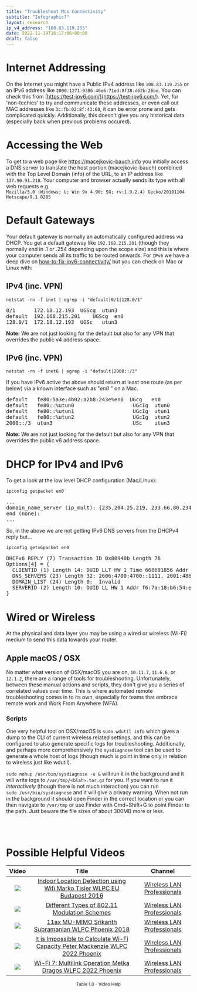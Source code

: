 ```yaml
---
title: "Troubleshoot Mcs Connectivity"
subtitle: "Infographic?"
layout: research
ip_v4_address: "108.83.119.255"
date: 2022-11-19T16:17:06+00:00
draft: false
---
```


# Internet Addressing
On the Internet you might have a Public IPv4 address like ```108.83.119.255``` or an IPv6 address like ```2000:1271:9306:46e6:71ed:8f38:d62b:26be```. You can check this from [https://test-ipv6.com/](https://test-ipv6.com/). Yet, for 'non-techies' to try and communicate these addresses, or even call out MAC addresses like ```3c:fb:02:8f:43:60```, it can be error prone and gets complicated quickly. Additionally, this doesn't give you any historical data (especially back when previous problems occured).

# Accessing the Web
To get to a web page like https://macejkovic-bauch.info you initially access a DNS server to translate the host portion (macejkovic-bauch) combined with the Top Level Domain (info) of the URL, to an IP address like ```137.90.91.218```. Your computer and browser actually sends its type with all web requests e.g. <br>```Mozilla/5.0 (Windows; U; Win 9x 4.90; SG; rv:1.9.2.4) Gecko/20101104 Netscape/9.1.0285```

# Default Gateways
Your default gateway is normally an automatically configured address via DHCP. You get a default gateway like ```192.168.215.201``` (though they normally end in .1 or .254 depending upon the scope size) and this is where your computer sends all its traffic to be routed onwards. For ```IPv6``` we have a deep dive on [how-to-fix-ipv6-connectivity/](/blog/how-to-fix-ipv6-connectivity/) but you can check on Mac or Linux with:

## IPv4 (inc. VPN)
```netstat -rn -f inet | egrep -i "default|0/1|128.0/1"```

<pre>
0/1      172.18.12.193  UGScg  utun3
default  192.168.215.201    UGScg  en0
128.0/1  172.18.12.193  UGSc   utun3</pre>

**Note:** We are not just looking for the default but also for any VPN that overrides the public v4 address space.

## IPv6 (inc. VPN)
```netstat -rn -f inet6 | egrep -i "default|2000::/3"```

If you have IPv6 active the above should return at least one route (as per below) via a known interface such as "_en0_ " on a Mac. 

<pre>
default   fe80:5a3e:4b02:a2b8:243e%en0  UGcg   en0
default   fe80::%utun0                   UGcIg  utun0
default   fe80::%utun1                   UGcIg  utun1
default   fe80::%utun2                   UGcIg  utun2
2000::/3  utun3                          USc    utun3</pre>

**Note:** We are not just looking for the default but also for any VPN that overrides the public v6 address space.

# DHCP for IPv4 and IPv6

To get a look at the low level DHCP configuration (Mac/Linux): 

```ipconfig getpacket en0```

<pre>
...
domain_name_server (ip_mult): {235.204.25.219, 233.66.80.234}
end (none):
...</pre>

So, in the above we are not getting IPv6 DNS servers from the DHCPv4 reply but...

```ipconfig getv6packet en0```

<pre>
DHCPv6 REPLY (7) Transaction ID 0x80940b Length 76
Options[4] = {
  CLIENTID (1) Length 14: DUID LLT HW 1 Time 668691856 Addr 3c:fb:02:8f:43:60
  DNS_SERVERS (23) Length 32: 2606:4700:4700::1111, 2001:4860:4860::8844
  DOMAIN_LIST (24) Length 0:  Invalid
  SERVERID (2) Length 10: DUID LL HW 1 Addr f6:7a:18:b6:54:e0
}</pre>

# Wired or Wireless
At the physical and data layer you may be using a wired or wireless (Wi-Fi) medium to send this data towards your router. 

## Apple macOS / OSX
No matter what version of OSX/macOS you are on, ```10.11.7```, ```11.6.6```, or ```12.1.2```, there are a range of tools for troubleshooting. Unfortunately, between these manual actions and scripts, they don't give you a series of correlated values over time. This is where automated remote troubleshooting comes in to its own, especially for teams that embrace remote work and Work From Anywhere (WFA).

### Scripts
One very helpful tool on OSX/macOS is ```sudo wdutil info``` which gives a dump to the CLI of current wireless related settings, and this can be configured to also generate specific logs for troubleshooting. Additionally, and perhaps more comprehensively the ```sysdiagnose``` tool can be used to generate a whole host of logs (though much is point in time only in relation to wireless just like wdutil).

```sudo nohup /usr/bin/sysdiagnose -u &``` will run it in the background and it will write logs to ```/var/tmp/<blah>.tar.gz``` for you. If you want to run it *interactively* (though there is not much interaction) you can run<br>```sudo /usr/bin/sysdiagnose``` and it will give a privacy warning. When not run in the background it should open Finder in the correct location or you can then navigate to ```/var/tmp``` or use Finder with Cmd+Shift+G to point Finder to the path. Just beware the file sizes of about 300MB more or less.

<br><br>
# Possible Helpful Videos

<link href="/plugins/lity/css/lity.min.css" rel="stylesheet">
<script src="/plugins/lity/js/lity.min.js"></script>
<div class="table1-start"></div>

|Video | Title | Channel |
| :---: | :---: | :---: |
|<a href="https://www.youtube.com/watch?v=vtfnlgTj_-A" data-lity><img src="https://i.ytimg.com/vi/vtfnlgTj_-A/default.jpg" class="img-fluid"></a>|<a href="https://www.youtube.com/watch?v=vtfnlgTj_-A" data-lity>Indoor Location Detection using Wifi   Marko Tisler   WLPC EU Budapest 2016</a>|<a target="_blank" href="https://www.youtube.com/channel/UCIzBSS46vcqhwmBZ7ZpY-yg" >Wireless LAN Professionals</a>|
|<a href="https://www.youtube.com/watch?v=W5DMfEuY2Vg" data-lity><img src="https://i.ytimg.com/vi/W5DMfEuY2Vg/default.jpg" class="img-fluid"></a>|<a href="https://www.youtube.com/watch?v=W5DMfEuY2Vg" data-lity>Different Types of 802.11 Modulation Schemes</a>|<a target="_blank" href="https://www.youtube.com/channel/UCIzBSS46vcqhwmBZ7ZpY-yg" >Wireless LAN Professionals</a>|
|<a href="https://www.youtube.com/watch?v=pHN2VEdWXgI" data-lity><img src="https://i.ytimg.com/vi/pHN2VEdWXgI/default.jpg" class="img-fluid"></a>|<a href="https://www.youtube.com/watch?v=pHN2VEdWXgI" data-lity>11ax MU-MIMO   Srikanth Subramanian   WLPC Phoenix 2018</a>|<a target="_blank" href="https://www.youtube.com/channel/UCIzBSS46vcqhwmBZ7ZpY-yg" >Wireless LAN Professionals</a>|
|<a href="https://www.youtube.com/watch?v=CZdwHPq-j-Q" data-lity><img src="https://i.ytimg.com/vi/CZdwHPq-j-Q/default.jpg" class="img-fluid"></a>|<a href="https://www.youtube.com/watch?v=CZdwHPq-j-Q" data-lity>It is Impossible to Calculate Wi-Fi Capacity   Peter Mackenzie   WLPC 2022 Phoenix</a>|<a target="_blank" href="https://www.youtube.com/channel/UCIzBSS46vcqhwmBZ7ZpY-yg" >Wireless LAN Professionals</a>|
|<a href="https://www.youtube.com/watch?v=ohexy5VE170" data-lity><img src="https://i.ytimg.com/vi/ohexy5VE170/default.jpg" class="img-fluid"></a>|<a href="https://www.youtube.com/watch?v=ohexy5VE170" data-lity>Wi-Fi 7: Multilink Operation   Metka Dragos   WLPC 2022 Phoenix</a>|<a target="_blank" href="https://www.youtube.com/channel/UCIzBSS46vcqhwmBZ7ZpY-yg" >Wireless LAN Professionals</a>|

<center><small>Table 1.0 - Video Help</small></center>
 <br>
<div class="table1-end"></div>
<script type="text/javascript">
(function() {
    $('div.table1-start').nextUntil('div.table1-end', 'table').addClass('table thead-dark table-striped table-responsive rounded').attr('id', 't1');
    $('#t1').find('thead').addClass('thead-dark');
})();
</script>
